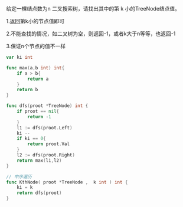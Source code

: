给定一棵结点数为n 二叉搜索树，请找出其中的第 k 小的TreeNode结点值。 

1.返回第k小的节点值即可 

2.不能查找的情况，如二叉树为空，则返回-1，或者k大于n等等，也返回-1 

3.保证n个节点的值不一样 

```go
var ki int

func max(a,b int) int{
    if a > b{
        return a
    }
    return b
}

func dfs(proot *TreeNode) int {
    if proot == nil{
        return -1
    }
    l1 := dfs(proot.Left)
    ki -- 
    if ki == 0{
        return proot.Val
    }
    l2 := dfs(proot.Right)
    return max(l1,l2)
}

// 中序遍历
func KthNode( proot *TreeNode ,  k int ) int {
    ki = k
    return dfs(proot)
}
```

